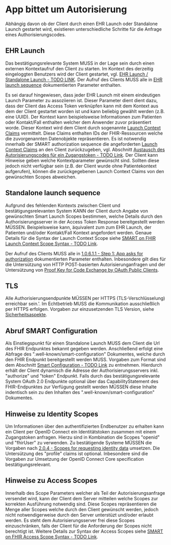 # App bittet um Autorisierung

Abhängig davon ob der Client durch einen EHR Launch oder Standalone Launch gestartet wird, existieren unterschiedliche Schritte für die Anfrage eines Authorisierungscodes.

## EHR Launch

Das bestätigungsrelevante System MUSS in der Lage sein durch einen externen Kontextaufruf den Client zu starten. Im Kontext des derzeitig eingeloggten Benutzers wird der Client gestartet, vgl. [EHR Launch / Standalone Launch - TODO LINK](). Der Aufruf des Clients MUSS alle in [EHR launch sequence](http://build.fhir.org/ig/HL7/smart-app-launch/index.html#ehr-launch-sequence) dokumentierten Parameter enthalten.

Es sei darauf hingewiesen, dass jeder EHR Launch mit einem eindeutigen Launch Parameter zu assoziieren ist. Dieser Parameter dient dient dazu, dass der Client das Access Token verknüpfen kann mit dem Kontext aus dem der Client gestartet worden ist und kann beliebig gewählt werden (z.B. eine UUID). Der Kontext kann beispielsweise Informationen zum Patienten oder Kontakt/Fall enthalten welcher dem Anwender zuvor präsentiert worde. Dieser Kontext wird dem Client durch sogenannte [Launch Context Claims](http://build.fhir.org/ig/HL7/smart-app-launch/scopes-and-launch-context.html#scopes-for-requesting-context-data) vermittelt. Diese Claims enthalten IDs der FHIR-Ressourcen welche die zuvorgenannten Datenobjekte repräsentieren. Es ist notwendig innerhalb der SMART authorization sequence die angeforderten [Launch Context Claims](http://build.fhir.org/ig/HL7/smart-app-launch/scopes-and-launch-context.html#scopes-for-requesting-context-data) an den Client zurückzugeben, vgl. Abschnitt [Austausch des Autorisierungscodes für ein Zugangstoken - TODO Link](). Der Client kann Hinweise geben welche Kontextparameter gewünscht sind. Sollten diese jedoch nicht verfügbar sein (z.B. der Client wurde ohne Patientekontext aufgerufen), können die zurückgegebenen Launch Context Claims von den gewünschten Scopes abweichen.

## Standalone launch sequence

Aufgrund des fehlenden Kontexts zwischen Client und bestätigungsrelevanten System KANN der Client durch Angabe von gewünschten Smart Launch Scopes bestimmen, welche Details durch den Authorisierungsserver in der Access Token Response bereitgestellt werden MÜSSEN. Beispielsweise kann, äquivalent zum zum EHR Launch, der Patienten und/oder Kontakt/Fall Kontext angefordert werden. Genaue Details für die Syntax der Launch Context Scope siehe [SMART on FHIR Launch Context Scope Syntax - TODO Link]().

Der Aufruf des Clients MUSS alle in [1.0.6.1.1 - Step 1: App asks for authorization](http://build.fhir.org/ig/HL7/smart-app-launch/index.html#ehr-launch-sequence) dokumentierten Parameter enthalten. Inbesondere gilt dies für die Untersützung von HTTP POST-basierten Autorisierunganfragen und der Untersützung von [Proof Key for Code Exchange by OAuth Public Clients](https://datatracker.ietf.org/doc/html/rfc7636).

## TLS

Alle Authorisierungsendpunkte MÜSSEN per HTTPS (TLS-Verschlüsselung) erreichbar sein.'. Im Echtbetrieb MUSS die Kommunikation ausschließlich per HTTPS erfolgen. Vorgaben zur einzusetzenden TLS Version, siehe [Sicherheitsaspekte](https://simplifier.net/guide/ImplementierungsleitfadenISiK-Basismodul/UebergreifendeFestlegungenRest).

## Abruf SMART Configuration

Als Einstiegspunkt für einen Standalone Launch MUSS dem Client die Url des FHIR Endpunktes bekannt gegeben werden. Anschließend erfolgt eine Abfrage des ".well-known/smart-configuration" Dokumentes, welche durch den FHIR Endpunkt bereitgestellt werden MUSS. Vorgaben zum Format sind dem Abschnitt [Smart Configuration - TODO Link]() zu entnehmen. Hierdurch erhält der Client dynamisch die Adresse der Authorisierungsservers inkl. "authorize" und "token" Endpunkt. Falls durch das bestätigungsrelevante System OAuth 2.0 Endpunkte optional über das CapabilityStatement des FHIR-Endpunktes zur Verfügung gestellt werden MÜSSEN diese Inhalte indentisch sein zu den Inhalten des ".well-known/smart-configuration" Dokumentes.

## Hinweise zu Identity Scopes

Um Informationen über den authentifizierten Endbenutzer zu erhalten kann ein Client per OpenID Connect ein Identitätstoken zusammen mit einem Zugangstoken anfragen. Hierzu sind in Kombination die Scopes "openid" und "fhirUser" zu verwenden. Zu bestätigende Systeme MÜSSEN die Vorgaben nach [2.0.4 - Scopes for requesting identity data](http://build.fhir.org/ig/HL7/smart-app-launch/scopes-and-launch-context.html#scopes-for-requesting-identity-data) umsetzen. Die Untersützung des "profile" claims ist optional. Inbesondere sind die Vorgaben zur Umsetzung der OpenID Connect Core specification bestätigungsrelevant.

## Hinweise zu Access Scopes

Innerhalb des Scope Parameters welcher als Teil der Autorisierungsanfrage versendet wird, kann der Client dem Server mitteilen welche Scopes zur korrekten Ausführung notwendig sind. Diese Scopes repräsentieren die Menge aller Scopes welche durch den Client gewünscht werden, jedoch nicht notwendigerweise durch den Server unterstüzt und/oder erlaubt werden. Es steht dem Autorisierungsserver frei diese Scopes einzuschränken, falls der Client für die Anforderung der Scopes nicht berechtigt ist. Weitere Details zur Syntax der Access Scopes siehe [SMART on FHIR Access Scope Syntax - TODO Link]().
